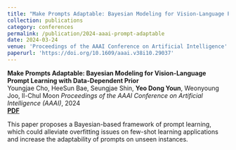 ```yaml
---
title: "Make Prompts Adaptable: Bayesian Modeling for Vision-Language Prompt Learning with Data-Dependent Prior"
collection: publications
category: conferences
permalink: /publication/2024-aaai-prompt-adaptable
date: 2024-03-24
venue: 'Proceedings of the AAAI Conference on Artificial Intelligence'
paperurl: 'https://doi.org/10.1609/aaai.v38i10.29037'
---
```


**Make Prompts Adaptable: Bayesian Modeling for Vision-Language Prompt Learning with Data-Dependent Prior**  
Youngjae Cho, HeeSun Bae, Seungjae Shin, **Yeo Dong Youn**, Weonyoung Joo, Il-Chul Moon
*Proceedings of the AAAI Conference on Artificial Intelligence (AAAI)*, 2024  
[**PDF**](https://doi.org/10.1609/aaai.v38i10.29037)

This paper proposes a Bayesian-based framework of prompt learning, which could alleviate overfitting issues on few-shot learning applications and increase the adaptability of prompts on unseen instances.
